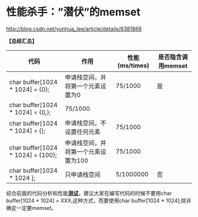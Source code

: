 # 性能杀手：”潜伏”的memset

http://blog.csdn.net/yunhua_lee/article/details/6381866

**【总结汇总】**

| 代码                              | 作用                                | 性能(ms/times) | 是否隐含调用memset |
| --------------------------------- | ----------------------------------- | -------------- | ------------------ |
| char buffer[1024 * 1024] = {0};   | 申请栈空间，并将第一个元素设置为0   | 75/1000        | 是                 |
| char buffer[1024 * 1024] = {0,};  | 75/1000                             |                |                    |
| char buffer[1024 * 1024] = {};    | 申请栈空间，不设置任何元素          | 75/1000        |                    |
| char buffer[1024 * 1024] = {100}; | 申请栈空间，并将第一个元素设置为100 | 75/1000        |                    |
| char buffer[1024 * 1024 ];        | 只申请栈空间                        | 5/1000000      | 否                 |

 

综合前面的代码分析和性能[**测试**](http://lib.csdn.net/base/softwaretest)，建议大家在编写代码的时候不要用char buffer[1024 * 1024] = XXX;这种方式，而要使用char buffer[1024 * 1024];除非确定一定要memset。